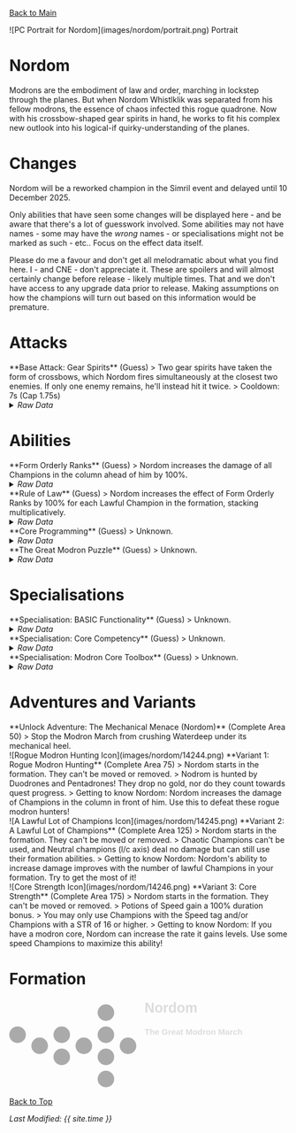 [Back to Main](index.md)

<span class="championPortraitsRow">
    <span class="championPortraitsColumn">
        <span class="championPortraitsImage">
            ![PC Portrait for Nordom](images/nordom/portrait.png)
        </span>
        <span>
            Portrait
        </span>
    </span>
</span>

# Nordom

Modrons are the embodiment of law and order, marching in lockstep through the planes. But when Nordom Whistlklik was separated from his fellow modrons, the essence of chaos infected this rogue quadrone. Now with his crossbow-shaped gear spirits in hand, he works to fit his complex new outlook into his logical-if quirky-understanding of the planes.

# Changes

Nordom will be a reworked champion in the Simril event and delayed until 10 December 2025.

Only abilities that have seen some changes will be displayed here - and be aware that there's a lot of guesswork involved. Some abilities may not have names - some may have the *wrong* names - or specialisations might not be marked as such - etc.. Focus on the effect data itself.

Please do me a favour and don't get all melodramatic about what you find here. I - and CNE - don't appreciate it. These are spoilers and will almost certainly change before release - likely multiple times. That and we don't have access to any upgrade data prior to release. Making assumptions on how the champions will turn out based on this information would be premature.

# Attacks

<div markdown="1" class="abilityBorder"><div markdown="1" class="abilityBorderInner">
**Base Attack: Gear Spirits** (Guess)
> Two gear spirits have taken the form of crossbows, which Nordom fires simultaneously at the closest two enemies. If only one enemy remains, he'll instead hit it twice.  
> Cooldown: 7s (Cap 1.75s)
<details><summary><em>Raw Data</em></summary>
<p>
<pre>
{
    "id": 911,
    "name": "Gear Spirits",
    "description": "Nordom simultaneously fires two crossbows at the closest two enemies.",
    "long_description": "Two gear spirits have taken the form of crossbows, which Nordom fires simultaneously at the closest two enemies. If only one enemy remains, he'll instead hit it twice.",
    "graphic_id": 0,
    "target": "front",
    "num_targets": 2,
    "aoe_radius": 0,
    "damage_modifier": 1,
    "cooldown": 7,
    "animations": [
        {
            "type": "ranged_attack",
            "projectile": "generic",
            "shoot_frame": 8,
            "per_projectile_shoot_offsets": [
                {
                    "shoot_offset_x": 30,
                    "shoot_offset_y": 25
                },
                {
                    "shoot_offset_x": 60,
                    "shoot_offset_y": 20
                }
            ],
            "projectile_multi_hits": true,
            "projectile_count": 2,
            "projectile_details": {
                "projectile_speed": 2400,
                "has_trail": false,
                "extend_line": true,
                "projectile_graphic_id": 14204
            }
        }
    ],
    "tags": [
        "ranged"
    ],
    "damage_types": [
        "magic"
    ]
}
</pre>
</p>
</details>
</div></div>

# Abilities

<div markdown="1" class="abilityBorder"><div markdown="1" class="abilityBorderInner">
**Form Orderly Ranks** (Guess)
> Nordom increases the damage of all Champions in the column ahead of him by 100%.
<details><summary><em>Raw Data</em></summary>
<p>
<pre>
{
    "id": 2510,
    "flavour_text": "",
    "description": {
        "desc": "$(source_hero) increases the damage of all Champions in the column ahead of him by $(amount)%."
    },
    "effect_keys": [
        {
            "off_when_benched": true,
            "effect_string": "hero_dps_multiplier_mult,100",
            "targets": [
                "next_col"
            ]
        }
    ],
    "requirements": "",
    "graphic_id": 14237,
    "large_graphic_id": 14234,
    "properties": {
        "is_formation_ability": true,
        "owner_use_outgoing_description": true
    }
}
</pre>
</p>
</details>
</div></div>

<div markdown="1" class="abilityBorder"><div markdown="1" class="abilityBorderInner">
**Rule of Law** (Guess)
> Nordom increases the effect of Form Orderly Ranks by 100% for each Lawful Champion in the formation, stacking multiplicatively.
<details><summary><em>Raw Data</em></summary>
<p>
<pre>
{
    "id": 2513,
    "flavour_text": "",
    "description": {
        "desc": "$(source_hero) increases the effect of Form Orderly Ranks by $(not_buffed amount)% for each Lawful Champion in the formation, stacking multiplicatively."
    },
    "effect_keys": [
        {
            "effect_string": "buff_upgrade_per_unique_race,100,18058",
            "off_when_benched": true,
            "apply_manually": true
        },
        {
            "effect_string": "buff_upgrade,100,18058",
            "off_when_benched": true,
            "amount_func": "mult",
            "stack_func": "per_crusader",
            "stack_func_data": {
                "target_filters": [
                    {
                        "type": "stat",
                        "stat": "total_ability_score",
                        "comparison": ">=",
                        "value": 78
                    }
                ]
            },
            "apply_manually": true
        },
        {
            "effect_string": "buff_upgrade_per_any_tagged_crusader_mult,100,18058,speed",
            "off_when_benched": true,
            "apply_manually": true
        },
        {
            "effect_string": "buff_upgrade,100,18058",
            "off_when_benched": true,
            "amount_func": "mult",
            "stack_func": "per_crusader",
            "target_filters": [
                {
                    "type": "attack_type",
                    "attack": "magic"
                }
            ],
            "show_bonus": true,
            "apply_manually": true
        },
        {
            "effect_string": "buff_upgrade_per_any_tagged_crusader_mult,300,18058,aerois",
            "off_when_benched": true,
            "apply_manually": true
        },
        {
            "effect_string": "buff_upgrade_per_any_tagged_crusader_mult,100,18058,unaffiliated",
            "off_when_benched": true,
            "apply_manually": true
        },
        {
            "effect_string": "buff_upgrade,100,18058",
            "off_when_benched": true,
            "stacks_multiply": true,
            "amount_func": "mult",
            "stack_func": "per_crusader",
            "stack_func_data": {
                "target_filters": [
                    {
                        "type": "stat",
                        "stat": "dex",
                        "comparison": ">=",
                        "value": 15
                    }
                ]
            },
            "amount_updated_listeners": [
                "slot_changed"
            ],
            "show_bonus": true,
            "apply_manually": true
        },
        {
            "effect_string": "buff_upgrade_per_any_tagged_crusader_mult,100,18058,lawful",
            "off_when_benched": true,
            "apply_manually": true
        },
        {
            "effect_string": "change_base_attack,911",
            "off_when_benched": true,
            "apply_manually": true
        },
        {
            "effect_string": "add_affiliations_to_heroes",
            "off_when_benched": true,
            "apply_manually": true,
            "affiliations": [
                "aerois"
            ],
            "hero_ids": [
                111
            ]
        },
        {
            "effect_string": "nordom_core_programming_buff",
            "off_when_benched": true
        },
        {
            "effect_string": "nordom_great_modron_puzzle_buff",
            "off_when_benched": true
        }
    ],
    "requirements": "",
    "graphic_id": 14239,
    "large_graphic_id": 14236,
    "properties": {
        "is_formation_ability": true,
        "owner_use_outgoing_description": true
    }
}
</pre>
</p>
</details>
</div></div>

<div markdown="1" class="abilityBorder"><div markdown="1" class="abilityBorderInner">
**Core Programming** (Guess)
> Unknown.
<details><summary><em>Raw Data</em></summary>
<p>
<pre>
{
    "id": 27846,
    "graphic": "Icons/Events/2017Simril/Simril_Y9/Icon_Formation_Nordom_CoreProgramming",
    "v": 4,
    "fs": 0,
    "p": 0,
    "type": 1,
    "export_params": {
        "uses": [
            "icon"
        ],
        "export_animation": true,
        "quantize": true
    }
}
</pre>
</p>
</details>
</div></div>

<div markdown="1" class="abilityBorder"><div markdown="1" class="abilityBorderInner">
**The Great Modron Puzzle** (Guess)
> Unknown.
<details><summary><em>Raw Data</em></summary>
<p>
<pre>
{
    "id": 27847,
    "graphic": "Icons/Events/2017Simril/Simril_Y9/Icon_Formation_Nordom_TheGreatModronPuzzle",
    "v": 3,
    "fs": 0,
    "p": 0,
    "type": 1,
    "export_params": {
        "uses": [
            "icon"
        ],
        "export_animation": true,
        "quantize": true
    }
}
</pre>
</p>
</details>
</div></div>

# Specialisations

<div markdown="1" class="abilityBorder"><div markdown="1" class="abilityBorderInner">
**Specialisation: BASIC Functionality** (Guess)
> Unknown.
<details><summary><em>Raw Data</em></summary>
<p>
<pre>
{
    "id": 27835,
    "graphic": "Icons/Events/2017Simril/Simril_Y9/Icon_Specialization_Nordom_BASICFunctionality",
    "v": 2,
    "fs": 0,
    "p": 0,
    "type": 1,
    "export_params": {
        "uses": [
            "specialization_icon"
        ],
        "quantize": true
    }
}
</pre>
</p>
</details>
</div></div>

<div markdown="1" class="abilityBorder"><div markdown="1" class="abilityBorderInner">
**Specialisation: Core Competency** (Guess)
> Unknown.
<details><summary><em>Raw Data</em></summary>
<p>
<pre>
{
    "id": 27836,
    "graphic": "Icons/Events/2017Simril/Simril_Y9/Icon_Specialization_Nordom_CoreCompetency",
    "v": 2,
    "fs": 0,
    "p": 0,
    "type": 1,
    "export_params": {
        "uses": [
            "specialization_icon"
        ],
        "quantize": true
    }
}
</pre>
</p>
</details>
</div></div>

<div markdown="1" class="abilityBorder"><div markdown="1" class="abilityBorderInner">
**Specialisation: Modron Core Toolbox** (Guess)
> Unknown.
<details><summary><em>Raw Data</em></summary>
<p>
<pre>
{
    "id": 27837,
    "graphic": "Icons/Events/2017Simril/Simril_Y9/Icon_Specialization_Nordom_ModronCoreToolbox",
    "v": 2,
    "fs": 0,
    "p": 0,
    "type": 1,
    "export_params": {
        "uses": [
            "specialization_icon"
        ],
        "quantize": true
    }
}
</pre>
</p>
</details>
</div></div>

# Adventures and Variants

<div markdown="1" class="abilityBorder"><div markdown="1" class="abilityBorderInner">
**Unlock Adventure: The Mechanical Menace (Nordom)** (Complete Area 50)
> Stop the Modron March from crushing Waterdeep under its mechanical heel.
</div></div>
<div markdown="1" class="abilityBorder"><div markdown="1" class="abilityBorderInner">
![Rogue Modron Hunting Icon](images/nordom/14244.png) **Variant 1: Rogue Modron Hunting** (Complete Area 75)
> Nordom starts in the formation. They can't be moved or removed.  
> Nodrom is hunted by Duodrones and Pentadrones! They drop no gold, nor do they count towards quest progress.  
> Getting to know Nordom: Nordom increases the damage of Champions in the column in front of him. Use this to defeat these rogue modron hunters!
</div></div>
<div markdown="1" class="abilityBorder"><div markdown="1" class="abilityBorderInner">
![A Lawful Lot of Champions Icon](images/nordom/14245.png) **Variant 2: A Lawful Lot of Champions** (Complete Area 125)
> Nordom starts in the formation. They can't be moved or removed.  
> Chaotic Champions can't be used, and Neutral champions (l/c axis) deal no damage but can still use their formation abilities.  
> Getting to know Nordom: Nordom's ability to increase damage improves with the number of lawful Champions in your formation. Try to get the most of it!
</div></div>
<div markdown="1" class="abilityBorder"><div markdown="1" class="abilityBorderInner">
![Core Strength Icon](images/nordom/14246.png) **Variant 3: Core Strength** (Complete Area 175)
> Nordom starts in the formation. They can't be moved or removed.  
> Potions of Speed gain a 100% duration bonus.  
> You may only use Champions with the Speed tag and/or Champions with a STR of 16 or higher.  
> Getting to know Nordom: If you have a modron core, Nordom can increase the rate it gains levels. Use some speed Champions to maximize this ability!
</div></div>

# Formation

<span class="formationBorder">
    <svg xmlns="http://www.w3.org/2000/svg" id="Nordom" fill="#aaa" data-formationName="Nordom" data-campaignName="The Great Modron March" width="429" height="160"><circle cx="215" cy="85" r="15"/><circle cx="175" cy="25" r="15"/><circle cx="175" cy="65" r="15"/><circle cx="175" cy="105" r="15"/><circle cx="175" cy="145" r="15"/><circle cx="135" cy="85" r="15"/><circle cx="95" cy="65" r="15"/><circle cx="95" cy="105" r="15"/><circle cx="55" cy="85" r="15"/><circle cx="15" cy="65" r="15"/><text x="245" y="25" fill="#dcdcdc" font-size="25" font-family="Arial" font-weight="bold">Nordom</text><text x="245" y="65" fill="#dcdcdc" font-size="15" font-family="Arial" font-weight="bold">The Great Modron March</text></svg>
</span>

[Back to Top](#top)

*Last Modified: {{ site.time }}*